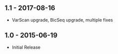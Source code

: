 ## 1.1 - 2017-08-16
- VarScan upgrade, BicSeq upgrade, multiple fixes
## 1.0 - 2015-06-19
 - Initial Release
